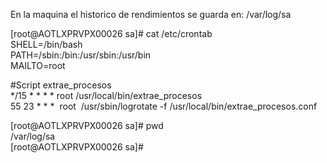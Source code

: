 En la maquina el historico de rendimientos se guarda en:
/var/log/sa

[root@AOTLXPRVPX00026 sa]# cat /etc/crontab   
SHELL=/bin/bash  
PATH=/sbin:/bin:/usr/sbin:/usr/bin  
MAILTO=root

#Script extrae_procesos  
*/15 * * * * root /usr/local/bin/extrae_procesos  
55 23 * * *  root  /usr/sbin/logrotate -f /usr/local/bin/extrae_procesos.conf

[root@AOTLXPRVPX00026 sa]# pwd  
/var/log/sa  
[root@AOTLXPRVPX00026 sa]#